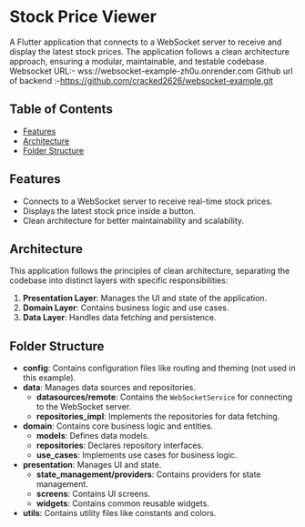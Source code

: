 # Stock Price Viewer

A Flutter application that connects to a WebSocket server to receive and display the latest stock prices. The application follows a clean architecture approach, ensuring a modular, maintainable, and testable codebase.
Websocket URL:- wss://websocket-example-zh0u.onrender.com
Github url of backend :-https://github.com/cracked2626/websocket-example.git

## Table of Contents

- [Features](#features)
- [Architecture](#architecture)
- [Folder Structure](#folder-structure)

## Features

- Connects to a WebSocket server to receive real-time stock prices.
- Displays the latest stock price inside a button.
- Clean architecture for better maintainability and scalability.

## Architecture

This application follows the principles of clean architecture, separating the codebase into distinct layers with specific responsibilities:

1. **Presentation Layer**: Manages the UI and state of the application.
2. **Domain Layer**: Contains business logic and use cases.
3. **Data Layer**: Handles data fetching and persistence.

## Folder Structure

- **config**: Contains configuration files like routing and theming (not used in this example).
- **data**: Manages data sources and repositories.
  - **datasources/remote**: Contains the `WebSocketService` for connecting to the WebSocket server.
  - **repositories_impl**: Implements the repositories for data fetching.
- **domain**: Contains core business logic and entities.
  - **models**: Defines data models.
  - **repositories**: Declares repository interfaces.
  - **use_cases**: Implements use cases for business logic.
- **presentation**: Manages UI and state.
  - **state_management/providers**: Contains providers for state management.
  - **screens**: Contains UI screens.
  - **widgets**: Contains common reusable widgets.
- **utils**: Contains utility files like constants and colors.



